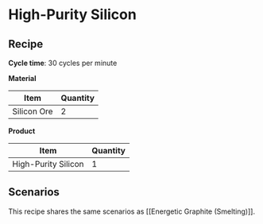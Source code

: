 # High-Purity Silicon

## Recipe

**Cycle time**: 30 cycles per minute

**Material**

| Item        | Quantity |
| ----------- | -------- |
| Silicon Ore | 2        | 

**Product**

| Item                | Quantity |
| ------------------- | -------- |
| High-Purity Silicon | 1        |

## Scenarios

This recipe shares the same scenarios as [[Energetic Graphite (Smelting)]].